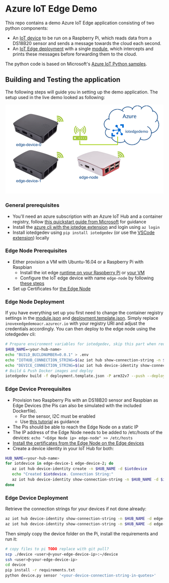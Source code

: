 # Azure IoT Edge Demo

This repo contains a demo Azure IoT Edge application consisting of two python components:

* An [IoT device](/device) to be run on a Raspberry Pi, which reads data from a DS18B20 sensor and sends a message towards the cloud each second.
* An [IoT Edge deployment](/deployment.template.json) with a single [module](/modules/node), which intercepts and prints these messages before forwarding them to the cloud.

The python code is based on Microsoft's [Azure IoT Python samples](https://github.com/Azure-Samples/azure-iot-samples-python).

## Building and Testing the application

The following steps will guide you in setting up the demo application. The setup used in the live demo looked as following:

![Demo setup consisting of two Raspberry Pis used as edge-device-0 and edge-device-1 respectively and an additional Raspberry Pi used as edge-node. They communicate over WiFi, which is linked to the internet, where the IoT Hub called iotedgedemo can be reached.](/img/hardware.png "Hardware setup from Demo")

### General prerequisites

* You'll need an azure subscription with an Azure IoT Hub and a container registry, follow [this quickstart guide from Microsoft](https://docs.microsoft.com/en-us/azure/iot-edge/quickstart-linux) for guidance
* Install the [azure cli with the iotedge extension](https://github.com/Azure/azure-iot-cli-extension) and login using `az login`
* Install iotedgedev using `pip install iotedgedev` (or use the [VSCode extension](https://marketplace.visualstudio.com/items?itemName=vsciot-vscode.azure-iot-edge)) locally

### Edge Node Prerequisites

* Either provision a VM with Ubuntu-16.04 or a Raspberry Pi with Raspbian
  * Install the iot edge [runtime on your Raspberry Pi](https://docs.microsoft.com/en-us/azure/iot-edge/how-to-install-iot-edge-linux-arm) or [your VM](https://docs.microsoft.com/en-us/azure/iot-edge/how-to-install-iot-edge-linux)
  * Configure the IoT edge device with name `edge-node` by following [these steps](https://docs.microsoft.com/en-us/azure/iot-edge/quickstart-linux#register-an-iot-edge-device)
* Set up Certificates for [the Edge Node](https://docs.microsoft.com/en-us/azure/iot-edge/how-to-create-transparent-gateway)

### Edge Node Deployment

If you have everything set up you first need to change the container registry settings in the [module.json](/modules/node/module.json) and [deployment.template.json](/deployment.template.json). Simply replace `inovexedgedemoacr.azurecr.io` with your registry URI and adjust the credentials accordingly.
You can then deploy to the edge node using the iotedgedev cli:

```sh
# Prepare environment variables for iotedgedev, skip this part when redeploying
$HUB_NAME=<your-hub-name>
echo "BUILD_BUILDNUMBER=0.0.1" > .env
echo "IOTHUB_CONNECTION_STRING=$(az iot hub show-connection-string -n $HUB_NAME | jq '.cs')" >> .env
echo "DEVICE_CONNECTION_STRING=$(az iot hub device-identity show-connection-string -n $HUB_NAME -d edge-node | jq '.cs')" >> .env
# Build & Push Docker images and deploy
iotedgedev build -f deployment.template.json -P arm32v7 --push --deploy
```

### Edge Device Prerequisites

* Provision two Raspberry Pis with an DS18B20 sensor and Raspbian as Edge Devices (the Pis can also be simulated with the included Dockerfile).
  * For the sensor, I2C must be enabled
  * Use [this tutorial](https://docs.microsoft.com/en-us/azure/iot-hub/iot-hub-raspberry-pi-kit-node-get-started) as guidance
* The Pis should be able to reach the Edge Node on a static IP
* The IP address of the Edge Node needs to be added to /etc/hosts of the devices: `echo "<Edge Node ip> edge-node" >> /etc/hosts`
* [Install the certificates from the Edge Node on the Edge devices](https://docs.microsoft.com/en-us/azure/iot-edge/how-to-connect-downstream-device)
* Create a device identity in your IoT Hub for both:

```sh
HUB_NAME=<your-hub-name>
for iotdevice in edge-device-1 edge-device-2; do
   az iot hub device-identity create -n $HUB_NAME -d $iotdevice
   echo "Created $iotdevice. Connection String:"
   az iot hub device-identity show-connection-string -n $HUB_NAME -d $iotdevice | jq ".cs"
done
```

### Edge Device Deployment

Retrieve the connection strings for your devices if not done already:

```sh
az iot hub device-identity show-connection-string -n $HUB_NAME -d edge-device-0 | jq '.cs'
az iot hub device-identity show-connection-string -n $HUB_NAME -d edge-device-1 | jq '.cs'
```

Then simply copy the device folder on the Pi, install the requirements and run it:

```sh
# copy files to pi TODO replace with git pull?
scp ./device <user>@<your-edge-device-ip>:~/device
ssh <user>@<your-edge-device-ip>
cd device
pip install -r requirements.txt
python device.py sensor '<your-device-connection-string-in-quotes>'
```
